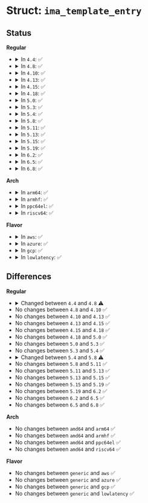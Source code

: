 # Struct: <code>ima_template_entry</code>

## Status
<b>Regular</b>
<ul>
<li>
<details>
<summary>In <code>4.4</code>: ✅</summary>

```c
struct ima_template_entry {
    u8 digest[20];
    struct ima_template_desc *template_desc;
    u32 template_data_len;
    struct ima_field_data template_data[0];
};
```
</details>
</li>
<li>
<details>
<summary>In <code>4.8</code>: ✅</summary>

```c
struct ima_template_entry {
    int pcr;
    u8 digest[20];
    struct ima_template_desc *template_desc;
    u32 template_data_len;
    struct ima_field_data template_data[0];
};
```
</details>
</li>
<li>
<details>
<summary>In <code>4.10</code>: ✅</summary>

```c
struct ima_template_entry {
    int pcr;
    u8 digest[20];
    struct ima_template_desc *template_desc;
    u32 template_data_len;
    struct ima_field_data template_data[0];
};
```
</details>
</li>
<li>
<details>
<summary>In <code>4.13</code>: ✅</summary>

```c
struct ima_template_entry {
    int pcr;
    u8 digest[20];
    struct ima_template_desc *template_desc;
    u32 template_data_len;
    struct ima_field_data template_data[0];
};
```
</details>
</li>
<li>
<details>
<summary>In <code>4.15</code>: ✅</summary>

```c
struct ima_template_entry {
    int pcr;
    u8 digest[20];
    struct ima_template_desc *template_desc;
    u32 template_data_len;
    struct ima_field_data template_data[0];
};
```
</details>
</li>
<li>
<details>
<summary>In <code>4.18</code>: ✅</summary>

```c
struct ima_template_entry {
    int pcr;
    u8 digest[20];
    struct ima_template_desc *template_desc;
    u32 template_data_len;
    struct ima_field_data template_data[0];
};
```
</details>
</li>
<li>
<details>
<summary>In <code>5.0</code>: ✅</summary>

```c
struct ima_template_entry {
    int pcr;
    u8 digest[20];
    struct ima_template_desc *template_desc;
    u32 template_data_len;
    struct ima_field_data template_data[0];
};
```
</details>
</li>
<li>
<details>
<summary>In <code>5.3</code>: ✅</summary>

```c
struct ima_template_entry {
    int pcr;
    u8 digest[20];
    struct ima_template_desc *template_desc;
    u32 template_data_len;
    struct ima_field_data template_data[0];
};
```
</details>
</li>
<li>
<details>
<summary>In <code>5.4</code>: ✅</summary>

```c
struct ima_template_entry {
    int pcr;
    u8 digest[20];
    struct ima_template_desc *template_desc;
    u32 template_data_len;
    struct ima_field_data template_data[0];
};
```
</details>
</li>
<li>
<details>
<summary>In <code>5.8</code>: ✅</summary>

```c
struct ima_template_entry {
    int pcr;
    struct tpm_digest *digests;
    struct ima_template_desc *template_desc;
    u32 template_data_len;
    struct ima_field_data template_data[0];
};
```
</details>
</li>
<li>
<details>
<summary>In <code>5.11</code>: ✅</summary>

```c
struct ima_template_entry {
    int pcr;
    struct tpm_digest *digests;
    struct ima_template_desc *template_desc;
    u32 template_data_len;
    struct ima_field_data template_data[0];
};
```
</details>
</li>
<li>
<details>
<summary>In <code>5.13</code>: ✅</summary>

```c
struct ima_template_entry {
    int pcr;
    struct tpm_digest *digests;
    struct ima_template_desc *template_desc;
    u32 template_data_len;
    struct ima_field_data template_data[0];
};
```
</details>
</li>
<li>
<details>
<summary>In <code>5.15</code>: ✅</summary>

```c
struct ima_template_entry {
    int pcr;
    struct tpm_digest *digests;
    struct ima_template_desc *template_desc;
    u32 template_data_len;
    struct ima_field_data template_data[0];
};
```
</details>
</li>
<li>
<details>
<summary>In <code>5.19</code>: ✅</summary>

```c
struct ima_template_entry {
    int pcr;
    struct tpm_digest *digests;
    struct ima_template_desc *template_desc;
    u32 template_data_len;
    struct ima_field_data template_data[0];
};
```
</details>
</li>
<li>
<details>
<summary>In <code>6.2</code>: ✅</summary>

```c
struct ima_template_entry {
    int pcr;
    struct tpm_digest *digests;
    struct ima_template_desc *template_desc;
    u32 template_data_len;
    struct ima_field_data template_data[0];
};
```
</details>
</li>
<li>
<details>
<summary>In <code>6.5</code>: ✅</summary>

```c
struct ima_template_entry {
    int pcr;
    struct tpm_digest *digests;
    struct ima_template_desc *template_desc;
    u32 template_data_len;
    struct ima_field_data template_data[0];
};
```
</details>
</li>
<li>
<details>
<summary>In <code>6.8</code>: ✅</summary>

```c
struct ima_template_entry {
    int pcr;
    struct tpm_digest *digests;
    struct ima_template_desc *template_desc;
    u32 template_data_len;
    struct ima_field_data template_data[0];
};
```
</details>
</li>
</ul>
<b>Arch</b>
<ul>
<li>
<details>
<summary>In <code>arm64</code>: ✅</summary>

```c
struct ima_template_entry {
    int pcr;
    u8 digest[20];
    struct ima_template_desc *template_desc;
    u32 template_data_len;
    struct ima_field_data template_data[0];
};
```
</details>
</li>
<li>
<details>
<summary>In <code>armhf</code>: ✅</summary>

```c
struct ima_template_entry {
    int pcr;
    u8 digest[20];
    struct ima_template_desc *template_desc;
    u32 template_data_len;
    struct ima_field_data template_data[0];
};
```
</details>
</li>
<li>
<details>
<summary>In <code>ppc64el</code>: ✅</summary>

```c
struct ima_template_entry {
    int pcr;
    u8 digest[20];
    struct ima_template_desc *template_desc;
    u32 template_data_len;
    struct ima_field_data template_data[0];
};
```
</details>
</li>
<li>
<details>
<summary>In <code>riscv64</code>: ✅</summary>

```c
struct ima_template_entry {
    int pcr;
    u8 digest[20];
    struct ima_template_desc *template_desc;
    u32 template_data_len;
    struct ima_field_data template_data[0];
};
```
</details>
</li>
</ul>
<b>Flavor</b>
<ul>
<li>
<details>
<summary>In <code>aws</code>: ✅</summary>

```c
struct ima_template_entry {
    int pcr;
    u8 digest[20];
    struct ima_template_desc *template_desc;
    u32 template_data_len;
    struct ima_field_data template_data[0];
};
```
</details>
</li>
<li>
<details>
<summary>In <code>azure</code>: ✅</summary>

```c
struct ima_template_entry {
    int pcr;
    u8 digest[20];
    struct ima_template_desc *template_desc;
    u32 template_data_len;
    struct ima_field_data template_data[0];
};
```
</details>
</li>
<li>
<details>
<summary>In <code>gcp</code>: ✅</summary>

```c
struct ima_template_entry {
    int pcr;
    u8 digest[20];
    struct ima_template_desc *template_desc;
    u32 template_data_len;
    struct ima_field_data template_data[0];
};
```
</details>
</li>
<li>
<details>
<summary>In <code>lowlatency</code>: ✅</summary>

```c
struct ima_template_entry {
    int pcr;
    u8 digest[20];
    struct ima_template_desc *template_desc;
    u32 template_data_len;
    struct ima_field_data template_data[0];
};
```
</details>
</li>
</ul>

## Differences
<b>Regular</b>
<ul>
<li>
<details>
<summary>Changed between <code>4.4</code> and <code>4.8</code> ⚠️</summary>
<ul>
<li>
<b>Field added. </b>
<code>int pcr</code>
</li>
</ul>
</details>
</li>
<li>
No changes between <code>4.8</code> and <code>4.10</code> ✅
</li>
<li>
No changes between <code>4.10</code> and <code>4.13</code> ✅
</li>
<li>
No changes between <code>4.13</code> and <code>4.15</code> ✅
</li>
<li>
No changes between <code>4.15</code> and <code>4.18</code> ✅
</li>
<li>
No changes between <code>4.18</code> and <code>5.0</code> ✅
</li>
<li>
No changes between <code>5.0</code> and <code>5.3</code> ✅
</li>
<li>
No changes between <code>5.3</code> and <code>5.4</code> ✅
</li>
<li>
<details>
<summary>Changed between <code>5.4</code> and <code>5.8</code> ⚠️</summary>
<ul>
<li>
<b>Field added. </b>
<code>struct tpm_digest *digests</code>
</li>
<li>
<b>Field removed. </b>
<code>u8 digest[20]</code>
</li>
</ul>
</details>
</li>
<li>
No changes between <code>5.8</code> and <code>5.11</code> ✅
</li>
<li>
No changes between <code>5.11</code> and <code>5.13</code> ✅
</li>
<li>
No changes between <code>5.13</code> and <code>5.15</code> ✅
</li>
<li>
No changes between <code>5.15</code> and <code>5.19</code> ✅
</li>
<li>
No changes between <code>5.19</code> and <code>6.2</code> ✅
</li>
<li>
No changes between <code>6.2</code> and <code>6.5</code> ✅
</li>
<li>
No changes between <code>6.5</code> and <code>6.8</code> ✅
</li>
</ul>
<b>Arch</b>
<ul>
<li>
No changes between <code>amd64</code> and <code>arm64</code> ✅
</li>
<li>
No changes between <code>amd64</code> and <code>armhf</code> ✅
</li>
<li>
No changes between <code>amd64</code> and <code>ppc64el</code> ✅
</li>
<li>
No changes between <code>amd64</code> and <code>riscv64</code> ✅
</li>
</ul>
<b>Flavor</b>
<ul>
<li>
No changes between <code>generic</code> and <code>aws</code> ✅
</li>
<li>
No changes between <code>generic</code> and <code>azure</code> ✅
</li>
<li>
No changes between <code>generic</code> and <code>gcp</code> ✅
</li>
<li>
No changes between <code>generic</code> and <code>lowlatency</code> ✅
</li>
</ul>
